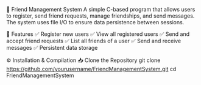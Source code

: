 👫 Friend Management System
A simple C-based program that allows users to register, send friend requests, manage friendships, and send messages. The system uses file I/O to ensure data persistence between sessions.

🚀 Features
✅ Register new users
✅ View all registered users
✅ Send and accept friend requests
✅ List all friends of a user
✅ Send and receive messages
✅ Persistent data storage

⚙️ Installation & Compilation
📥 Clone the Repository
git clone https://github.com/yourusername/FriendManagementSystem.git
cd FriendManagementSystem
